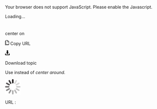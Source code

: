 Your browser does not support JavaScript. Please enable the Javascript.

Loading...

# 

center on

![Copy URL](media/center-on/Copy.png)
Copy URL

![Download](media/center-on/Download.png)

Download topic

Use instead of *center around.*

![In progress](media/center-on/activity-large.gif)

URL :
